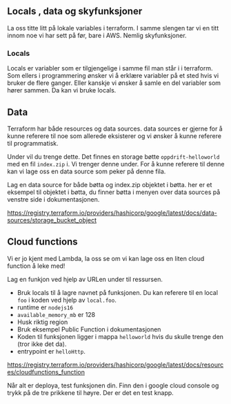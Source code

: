 ## Locals , data og skyfunksjoner

La oss titte litt på lokale variables i terraform. I samme slengen tar vi en titt innom noe vi har sett på før, bare i AWS. Nemlig skyfunksjoner.

### Locals

Locals er variabler som er tilgjengelige i samme fil man står i i terraform. Som ellers i programmering ønsker vi å erklære variabler på et sted hvis vi bruker de flere ganger. Eller kanskje vi ønsker å samle en del variabler som hører sammen. Da kan vi bruke locals.

## Data

Terraform har både resources og data sources. data sources er gjerne for å kunne referere til noe som allerede eksisterer og vi ønsker å kunne referere til programmatisk.

Under vil du trenge dette. Det finnes en storage bøtte `oppdrift-helloworld` med en fil `index.zip` i. Vi trenger denne under. For å kunne referere til denne kan vi lage oss en data source som peker på denne fila.

Lag en data source for både bøtta og index.zip objektet i bøtta. her er et eksempel til objektet i bøtta, du finner bøtta i menyen over data sources på venstre side i dokumentasjonen.

https://registry.terraform.io/providers/hashicorp/google/latest/docs/data-sources/storage_bucket_object

## Cloud functions

Vi er jo kjent med Lambda, la oss se om vi kan lage oss en liten cloud function å leke med!

Lag en funkjon ved hjelp av URLen under til ressursen.

- Bruk locals til å lagre navnet på funksjonen. Du kan referere til en local `foo` i koden ved hjelp av `local.foo`.
- runtime er `nodejs16`
- `available_memory_mb` er 128
- Husk riktig region
- Bruk eksempel Public Function i dokumentasjonen
- Koden til funksjonen ligger i mappa `helloworld` hvis du skulle trenge den (tror ikke det da).
- entrypoint er `helloHttp`.

https://registry.terraform.io/providers/hashicorp/google/latest/docs/resources/cloudfunctions_function

Når alt er deploya, test funksjonen din. Finn den i google cloud console og trykk på de tre prikkene til høyre. Der er det en test knapp.
